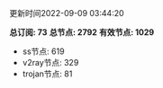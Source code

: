 更新时间2022-09-09 03:44:20

**总订阅: 73**
**总节点: 2792**
**有效节点: 1029**
- ss节点: 619
- v2ray节点: 329
- trojan节点: 81
